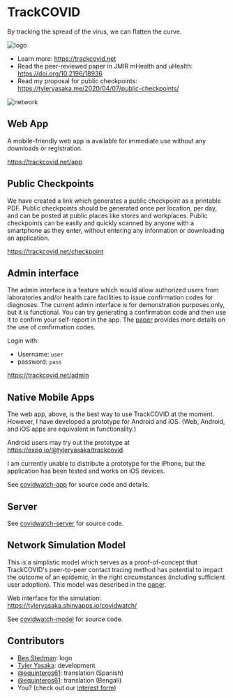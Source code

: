 # TrackCOVID

By tracking the spread of the virus, we can flatten the curve.

![logo](doc/logo.png)

- Learn more:
https://trackcovid.net
- Read the peer-reviewed paper in JMIR mHealth and uHealth:
https://doi.org/10.2196/18936
- Read my proposal for public checkpoints:
https://tyleryasaka.me/2020/04/07/public-checkpoints/

![network](doc/interactions.png)

## Web App

A mobile-friendly web app is available for immediate use without any downloads or registration.

https://trackcovid.net/app

## Public Checkpoints

We have created a link which generates a public checkpoint as a printable PDF. Public checkpoints should be generated once per location, per day, and can be posted at public places like stores and workplaces. Public checkpoints can be easily and quickly scanned by anyone with a smartphone as they enter, without entering any information or downloading an application.

https://trackcovid.net/checkpoint

## Admin interface

The admin interface is a feature which would allow authorized users from laboratories and/or health care facilities to issue confirmation codes for diagnoses. The current admin interface is for demonstration purposes only, but it is functional. You can try generating a confirmation code and then use it to confirm your self-report in the app. The [paper](https://doi.org/10.2196/18936) provides more details on the use of confirmation codes.

Login with:
- Username: `user`
- password: `pass`

https://trackcovid.net/admin

## Native Mobile Apps

The web app, above, is the best way to use TrackCOVID at the moment. However, I have developed a prototype for Android and iOS. (Web, Android, and iOS apps are equivalent in functionality.)

Android users may try out the prototype at https://expo.io/@tyleryasaka/trackcovid.

I am currently unable to distribute a prototype for the iPhone, but the application has been tested and works on iOS devices.

See [covidwatch-app](covidwatch-app) for source code and details.

## Server

See [covidwatch-server](covidwatch-server) for source code.

## Network Simulation Model
This is a simplistic model which serves as a proof-of-concept that TrackCOVID's peer-to-peer contact tracing method has potential to impact the outcome of an epidemic, in the right circumstances (including sufficient user adoption). This model was described in the [paper](https://doi.org/10.2196/18936).

Web interface for the simulation: https://tyleryasaka.shinyapps.io/covidwatch/

See [covidwatch-model](covidwatch-model) for source code.

## Contributors

- [Ben Stedman](https://benstedman.com/): logo
- [Tyler Yasaka](https://tyleryasaka.me/): development
- [@equinteros61](https://github.com/equinteros61): translation (Spanish)
- [@equinteros61](https://github.com/sawravchy): translation (Bengali)
- You? (check out our [interest form](https://docs.google.com/forms/d/e/1FAIpQLSfj8AxQ5hVYF2cvlZGv1yopOCLHn71NigqPjyFYSv6sEaQijg/viewform?usp=sf_link))
